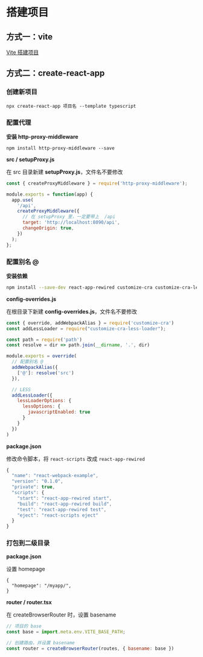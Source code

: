 # 搭建项目

## 方式一：vite

[Vite 搭建项目](/notes/Vite/Vite_搭建项目/01.node.js_配置 "Vite 搭建项目")

## 方式二：create-react-app

### 创建新项目

```
npx create-react-app 项目名 --template typescript
```

### 配置代理

**安装 http-proxy-middleware**

```
npm install http-proxy-middleware --save
```

**src / setupProxy.js**

在 src 目录新建 **setupProxy.js**，文件名不要修改

```js
const { createProxyMiddleware } = require('http-proxy-middleware');

module.exports = function(app) {
  app.use(
    '/api', 
    createProxyMiddleware({
      // 在 setupProxy 里，一定要带上  /api
      target: 'http://localhost:8090/api',
      changeOrigin: true,
    })
  );
};
```

### 配置别名 @

**安装依赖**

```bash
npm install --save-dev react-app-rewired customize-cra customize-cra-less-loader
```



**config-overrides.js**

在根目录下新建 **config-overrides.js**，文件名不要修改

```js
const { override, addWebpackAlias } = require('customize-cra')
const addLessLoader = require("customize-cra-less-loader");

const path = require('path')
const resolve = dir => path.join(__dirname, '.', dir)

module.exports = override(
  // 配置别名 @
  addWebpackAlias({
    ['@']: resolve('src')
  }),

  // LESS
  addLessLoader({
    lessLoaderOptions: {
      lessOptions: {
        javascriptEnabled: true
      }
    }
  })
)
```



**package.json**

修改命令脚本，将 `react-scripts` 改成 `react-app-rewired`

```js
{
  "name": "react-webpack-example",
  "version": "0.1.0",
  "private": true,
  "scripts": {
    "start": "react-app-rewired start",
    "build": "react-app-rewired build",
    "test": "react-app-rewired test",
    "eject": "react-scripts eject"
  }
}
```



### 打包到二级目录

**package.json**

设置 homepage

```
{
  "homepage": "/myapp/",
}
```



**router / router.tsx**

在 createBrowserRouter 时，设置 basename

```js
// 项目的 base
const base = import.meta.env.VITE_BASE_PATH;

// 创建路由，并设置 basename
const router = createBrowserRouter(routes, { basename: base })
```
